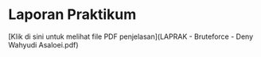 # Laporan Praktikum

[Klik di sini untuk melihat file PDF penjelasan](LAPRAK - Bruteforce - Deny Wahyudi Asaloei.pdf)
